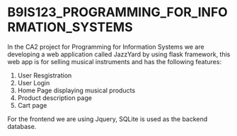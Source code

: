 # B9IS123_PROGRAMMING_FOR_INFORMATION_SYSTEMS

In the CA2 project for Programming for Information Systems we are developing a web application called JazzYard by using flask framework, this web app is for selling musical instruments and has the following features:
1. User Resgistration
2. User Login
3. Home Page displaying musical products
4. Product description page
5. Cart page

For the frontend we are using Jquery, SQLite is used as the backend database.

